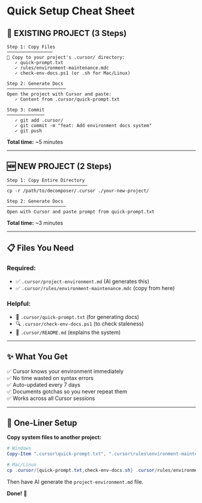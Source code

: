 # Quick Setup Cheat Sheet

## 🔧 EXISTING PROJECT (3 Steps)

```
Step 1: Copy Files
─────────────────
📁 Copy to your project's .cursor/ directory:
   ✓ quick-prompt.txt
   ✓ rules/environment-maintenance.mdc
   ✓ check-env-docs.ps1 (or .sh for Mac/Linux)

Step 2: Generate Docs
──────────────────────
Open the project with Cursor and paste:
   ✓ Content from .cursor/quick-prompt.txt

Step 3: Commit
──────────────
   ✓ git add .cursor/
   ✓ git commit -m "feat: Add environment docs system"
   ✓ git push
```

**Total time:** ~5 minutes

---

## 🆕 NEW PROJECT (2 Steps)

```
Step 1: Copy Entire Directory
──────────────────────────────
cp -r /path/to/decomposer/.cursor ./your-new-project/

Step 2: Generate Docs
──────────────────────
Open with Cursor and paste prompt from quick-prompt.txt
```

**Total time:** ~3 minutes

---

## 📋 Files You Need

### Required:
- ✅ `.cursor/project-environment.md` (AI generates this)
- ✅ `.cursor/rules/environment-maintenance.mdc` (copy from here)

### Helpful:
- 📄 `.cursor/quick-prompt.txt` (for generating docs)
- 🔍 `.cursor/check-env-docs.ps1` (to check staleness)
- 📖 `.cursor/README.md` (explains the system)

---

## ✨ What You Get

✅ Cursor knows your environment immediately  
✅ No time wasted on syntax errors  
✅ Auto-updated every 7 days  
✅ Documents gotchas so you never repeat them  
✅ Works across all Cursor sessions  

---

## 🚀 One-Liner Setup

**Copy system files to another project:**
```powershell
# Windows
Copy-Item ".cursor\quick-prompt.txt", ".cursor\rules\environment-maintenance.mdc", ".cursor\check-env-docs.ps1" -Destination "C:\path\to\other-project\.cursor\" -Force

# Mac/Linux
cp .cursor/{quick-prompt.txt,check-env-docs.sh} .cursor/rules/environment-maintenance.mdc /path/to/other-project/.cursor/
```

Then have AI generate the `project-environment.md` file.

**Done!** 🎉

